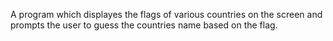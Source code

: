 A program which displayes the flags of various countries on the screen and prompts the user to guess the countries name based on the flag.
